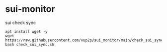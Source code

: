 # sui-monitor
sui check sync 
```shell
apt install wget -y
wget https://raw.githubusercontent.com/vup2p/sui_monitor/main/check_sui_sync.sh
bash check_sui_sync.sh
```

